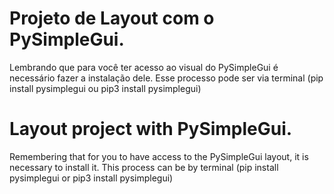 # Projeto de Layout com o PySimpleGui.
Lembrando que para você ter acesso ao visual do PySimpleGui é necessário fazer a instalação dele. Esse processo pode ser via terminal (pip install pysimplegui ou pip3 install pysimplegui)

# Layout project with PySimpleGui.
Remembering that for you to have access to the PySimpleGui layout, it is necessary to install it. This process can be by terminal (pip install pysimplegui or pip3 install pysimplegui)

